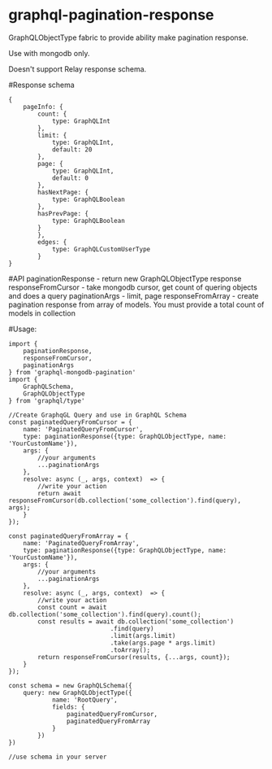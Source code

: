 # graphql-pagination-response
GraphQLObjectType fabric to provide ability make pagination response.

Use with mongodb only.

Doesn't support Relay response schema.

#Response schema

	{
		pageInfo: {
			count: {
	            type: GraphQLInt
	        },
	        limit: {
	            type: GraphQLInt,
	            default: 20
	        },
	        page: {
	            type: GraphQLInt,
	            default: 0
	        },
	        hasNextPage: {
	            type: GraphQLBoolean
	        },
	        hasPrevPage: {
	            type: GraphQLBoolean
	        }
	        },
	        edges: {
	        	type: GraphQLCustomUserType
	        }
	}

#API
	paginationResponse - return new GraphQLObjectType response
	responseFromCursor - take mongodb cursor, get count of quering objects and does a query
	paginationArgs - limit, page
	responseFromArray - create pagination response from array of models. You must provide a total count of models in collection

#Usage:

    import {
    	paginationResponse,
    	responseFromCursor, 
    	paginationArgs
	} from 'graphql-mongodb-pagination'
	import {
		GraphQLSchema,
		GraphQLObjectType
	} from 'graphql/type'

    //Create GraphqGL Query and use in GraphQL Schema
    const paginatedQueryFromCursor = {
    	name: 'PaginatedQueryFromCursor',
    	type: paginationResponse({type: GraphQLObjectType, name: 'YourCustomName'}),
    	args: {
    		//your arguments
	        ...paginationArgs
	    },
	    resolve: async (_, args, context)  => {
	        //write your action
	        return await responseFromCursor(db.collection('some_collection').find(query), args);
	    }
	});

	const paginatedQueryFromArray = {
    	name: 'PaginatedQueryFromArray',
    	type: paginationResponse({type: GraphQLObjectType, name: 'YourCustomName'}),
    	args: {
    		//your arguments
	        ...paginationArgs
	    },
	    resolve: async (_, args, context)  => {
	        //write your action
	        const count = await db.collection('some_collection').find(query).count();
	        const results = await db.collection('some_collection')
	        					.find(query)
        						.limit(args.limit)
        						.take(args.page * args.limit)
        						.toArray();
	        return responseFromCursor(results, {...args, count});
	    }
	});

	const schema = new GraphQLSchema({
		query: new GraphQLObjectType({
				name: 'RootQuery',
				fields: {
					paginatedQueryFromCursor,
					paginatedQueryFromArray
				}
			})
	})

	//use schema in your server


      
